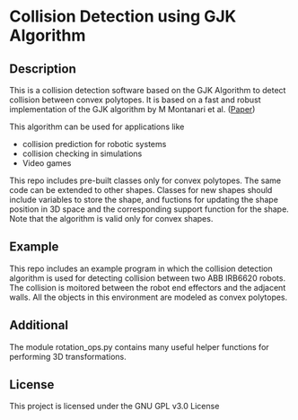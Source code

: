 # Collision Detection using GJK Algorithm

## Description
This is a collision detection software based on the GJK Algorithm to detect collision between convex polytopes. It is based on a fast and robust implementation of the GJK algorithm by M Montanari et al. ([Paper](https://dl.acm.org/doi/10.1145/3072959.3083724)) 

This algorithm can be used for applications like
- collision prediction for robotic systems
- collision checking in simulations
- Video games

This repo includes pre-built classes only for convex polytopes. The same code can be extended to other shapes. Classes for new shapes should include variables to store the shape, and fuctions for updating the shape position in 3D space and the corresponding support function for the shape. Note that the algorithm is valid only for convex shapes.

## Example
This repo includes an example program in which the collision detection algorithm is used for detecting collision between two ABB IRB6620 robots. The collision is moitored between the robot end effectors and the adjacent walls. All the objects in this environment are modeled as convex polytopes.

## Additional
The module rotation_ops.py contains many useful helper functions for performing 3D transformations.


## License
This project is licensed under the GNU GPL v3.0 License
